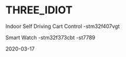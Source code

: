 # THREE_IDIOT

Indoor Self Driving Cart Control
-stm32f407vgt

Smart Watch
-stm32f373cbt
-st7789

2020-03-17